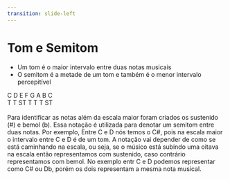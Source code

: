 ```yaml
---
transition: slide-left
---
```


# Tom e Semitom

- Um tom é o maior intervalo entre duas notas musicais
- O semitom é a metade de um tom e também é o menor intervalo percepitível

<div v-click>
    <div class="text-center flex mx-2 my-4 px-2 max-h-screen max-w-screen">
        <span class="text-5xl font-600 flex-auto">C</span>
        <span class="text-5xl font-600 flex-auto">D</span>
        <span class="text-5xl font-600 -ml-2 mr-4 flex-auto">E</span>
        <span class="text-5xl font-600 flex-auto">F</span>
        <span class="text-5xl font-600 flex-auto">G</span>
        <span class="text-5xl font-600 flex-auto">A</span>
        <span class="text-5xl font-600 flex-auto">B</span>
        <span class="text-5xl font-600 flex-auto">C</span>  
    </div>
    <div class="text-center flex mx-16 my-4 max-h-screen max-w-screen">
        <span class="py-6 mx-1 rounded-b-full border-t-0 border-2 flex-auto">T</span>
        <span class="py-6 mx-1 rounded-b-full border-t-0 border-2 border-solid flex-auto">T</span>
        <span class="py-6 mx-1 rounded-b-full border-t-0 border-2 border-solid flex-auto">ST</span>
        <span class="py-6 mx-1 rounded-b-full border-t-0 border-2 border-solid flex-auto">T</span>
        <span class="py-6 mx-1 rounded-b-full border-t-0 border-2 border-solid flex-auto">T</span>
        <span class="py-6 mx-1 rounded-b-full border-t-0 border-2 border-solid flex-auto">T</span> 
        <span class="py-6 mx-1 rounded-b-full border-t-0 border-2 border-solid flex-auto">ST</span> 
    </div>
    <br>
    <span class="text-justify">
        Para identificar as notas além da escala maior foram criados os sustenido (#) e bemol (b). Essa notação é utilizada para denotar um semitom entre duas notas. Por exemplo, Entre C e D nós temos o C#, pois na escala maior o intervalo entre C e D é de um tom. A notação vai depender de como se está caminhando na escala, ou seja, se o músico está subindo uma oitava na escala então representamos com sustenido, caso contrário representamos com bemol. No exemplo entr C e D podemos representar como C# ou Db, porém os dois representam a mesma nota musical.
    </span>
</div>
